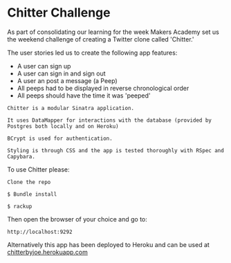 Chitter Challenge
=================

As part of consolidating our learning for the week Makers Academy set us the weekend challenge of creating a Twitter clone called 'Chitter.'

The user stories led us to create the following app features:
* A user can sign up
* A user can sign in and sign out
* A user an post a message (a Peep)
* All peeps had to be displayed in reverse chronological order
* All peeps should have the time it was 'peeped'

```
Chitter is a modular Sinatra application.

It uses DataMapper for interactions with the database (provided by Postgres both locally and on Heroku)

BCrypt is used for authentication.

Styling is through CSS and the app is tested thoroughly with RSpec and Capybara.

```

To use Chitter please:

```
Clone the repo
```
```
$ Bundle install
```
 ```
$ rackup
```
Then open the browser of your choice and go to:
```
http://localhost:9292
```


Alternatively this app has been deployed to Heroku and can be used at [chitterbyjoe.herokuapp.com](http://chitterbyjoe.herokuapp.com)
